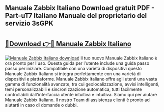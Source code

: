 ## Manuale Zabbix Italiano Download gratuit PDF - Part-uT7 Italiano Manuale del proprietario del servizio 3sGPK

# <h2><a href="http://dfdcz1d.blite.top/?on=Manuale+Zabbix+Italiano">🔗Download 👉🔴 Manuale Zabbix Italiano</a></h2>

[![Manuale Zabbix Italiano download](https://i.imgur.com/lujVjoI.png)](http://dfdcz1d.blite.top/?on=Manuale+Zabbix+Italiano)
Il tuo nuovo Manuale Zabbix Italiano è ora pronto per l'uso. Questa guida per l'utente include una guida passo passo per iniziare. Compatibile con una varietà di dispositivi questo Manuale Zabbix Italiano si integra perfettamente con una varietà di dispositivi e piattaforme. Manuale Zabbix Italiano offre agli utenti una vasta gamma di funzionalità avanzate, tra cui geolocalizzazione, avvisi intelligenti, temi personalizzabili e sincronizzazione automatica, tutti facilmente controllabili dall'interfaccia utente intuitiva e intuitiva. Siamo qui per aiutare Manuale Zabbix Italiano. Il nostro Team di assistenza clienti è pronto ad aiutarti in caso di domande o dubbi.
